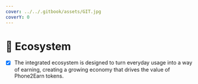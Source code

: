 ```yaml
---
cover: ../../.gitbook/assets/GIT.jpg
coverY: 0
---
```


# 📳 Ecosystem

* [x] The integrated ecosystem is designed to turn everyday usage into a way of earning, creating a growing economy that drives the value of Phone2Earn tokens.
